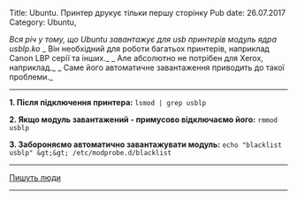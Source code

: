 Title: Ubuntu. Принтер друкує тільки першу сторінку
Pub date: 26.07.2017
Category: Ubuntu, 

_Вся річ у тому, що Ubuntu завантажує для usb принтерів модуль ядра usblp.ko_
_ Він необхідний для роботи багатьох принтерів, наприклад Canon LBP серії та інших._
_ Але абсолютно не потрібен для Xerox, наприклад._
_ Саме його автоматичне завантаження приводить до такої проблеми._

-----
**1. Після підключення принтера:**
`lsmod | grep usblp`

**2. Якщо модуль завантажений - примусово відключаємо його:**
`rmmod usblp`

**3. Забороняємо автоматично завантажувати модуль:**
`echo "blacklist usblp" &gt;&gt; /etc/modprobe.d/blacklist`

-----

<a href="http://forum.ubuntu.ru/index.php?topic=290261.0">Пишуть люди</a>

-----